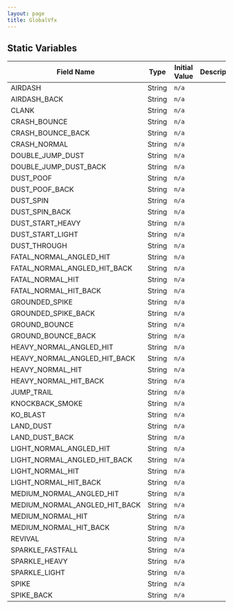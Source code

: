 ```yaml
---
layout: page
title: GlobalVfx
---
```


## Static Variables

| Field Name | Type | Initial Value | Description |
| ------------ | ------ | --------------- | ------------- |
| AIRDASH | String | `n/a` |  |
| AIRDASH_BACK | String | `n/a` |  |
| CLANK | String | `n/a` |  |
| CRASH_BOUNCE | String | `n/a` |  |
| CRASH_BOUNCE_BACK | String | `n/a` |  |
| CRASH_NORMAL | String | `n/a` |  |
| DOUBLE_JUMP_DUST | String | `n/a` |  |
| DOUBLE_JUMP_DUST_BACK | String | `n/a` |  |
| DUST_POOF | String | `n/a` |  |
| DUST_POOF_BACK | String | `n/a` |  |
| DUST_SPIN | String | `n/a` |  |
| DUST_SPIN_BACK | String | `n/a` |  |
| DUST_START_HEAVY | String | `n/a` |  |
| DUST_START_LIGHT | String | `n/a` |  |
| DUST_THROUGH | String | `n/a` |  |
| FATAL_NORMAL_ANGLED_HIT | String | `n/a` |  |
| FATAL_NORMAL_ANGLED_HIT_BACK | String | `n/a` |  |
| FATAL_NORMAL_HIT | String | `n/a` |  |
| FATAL_NORMAL_HIT_BACK | String | `n/a` |  |
| GROUNDED_SPIKE | String | `n/a` |  |
| GROUNDED_SPIKE_BACK | String | `n/a` |  |
| GROUND_BOUNCE | String | `n/a` |  |
| GROUND_BOUNCE_BACK | String | `n/a` |  |
| HEAVY_NORMAL_ANGLED_HIT | String | `n/a` |  |
| HEAVY_NORMAL_ANGLED_HIT_BACK | String | `n/a` |  |
| HEAVY_NORMAL_HIT | String | `n/a` |  |
| HEAVY_NORMAL_HIT_BACK | String | `n/a` |  |
| JUMP_TRAIL | String | `n/a` |  |
| KNOCKBACK_SMOKE | String | `n/a` |  |
| KO_BLAST | String | `n/a` |  |
| LAND_DUST | String | `n/a` |  |
| LAND_DUST_BACK | String | `n/a` |  |
| LIGHT_NORMAL_ANGLED_HIT | String | `n/a` |  |
| LIGHT_NORMAL_ANGLED_HIT_BACK | String | `n/a` |  |
| LIGHT_NORMAL_HIT | String | `n/a` |  |
| LIGHT_NORMAL_HIT_BACK | String | `n/a` |  |
| MEDIUM_NORMAL_ANGLED_HIT | String | `n/a` |  |
| MEDIUM_NORMAL_ANGLED_HIT_BACK | String | `n/a` |  |
| MEDIUM_NORMAL_HIT | String | `n/a` |  |
| MEDIUM_NORMAL_HIT_BACK | String | `n/a` |  |
| REVIVAL | String | `n/a` |  |
| SPARKLE_FASTFALL | String | `n/a` |  |
| SPARKLE_HEAVY | String | `n/a` |  |
| SPARKLE_LIGHT | String | `n/a` |  |
| SPIKE | String | `n/a` |  |
| SPIKE_BACK | String | `n/a` |  |


